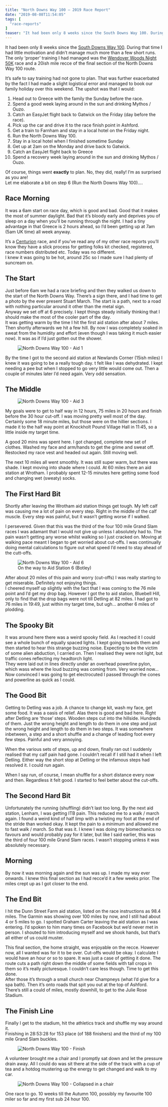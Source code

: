 ```yaml
---
title: "North Downs Way 100 – 2019 Race Report"
date: "2019-08-08T11:54:05"
tags: [
  "race-reports"
]
teaser: "It had been only 8 weeks since the South Downs Way 100. During that time I had little motivation and didn&#8217;t manage much more than a few short runs. The only &#8216;proper&#8217; training I had managed was the Wendover Woods Night 50K race and a 20ish mile recce of the final section of the North [&hellip;]\n"
---
```

It had been only 8 weeks since the [South Downs Way 100](https://kennetrunner.com/south-downs-way-100-2019-race-report/). During that time I had little motivation and didn’t manage much more than a few short runs. The only ‘proper’ training I had managed was the [Wendover Woods Night 50K](https://kennetrunner.com/wendover-woods-night-50k-2019-race-report/) race and a 20ish mile recce of the final section of the North Downs Way 100 route.

It’s safe to say training had not gone to plan. That was further exacerbated by the fact I had made a slight logistical error and managed to book our family holiday over this weekend. The upshot was that I would:

1.  Head out to Greece with the family the Sunday before the race.
2.  Spend a good week laying around in the sun and drinking Mythos / Ouzo.
3.  Catch an EasyJet flight back to Gatwick on the Friday (day before the race).
4.  Pick up the car and drive it to the race finish point in Ashford.
5.  Get a train to Farnham and stay in a local hotel on the Friday night.
6.  Run the North Downs Way 100.
7.  Stay in a local hotel when I finished sometime Sunday
8.  Get up at 2am on the Monday and drive back to Gatwick.
9.  Catch an EasyJet flight back to Greece
10.  Spend a recovery week laying around in the sun and drinking Mythos / Ouzo.

Of course, things went **exactly** to plan. No, they did, really! I’m as surprised as you are!  
Let me elaborate a bit on step 6 (Run the North Downs Way 100)….

Race Morning
------------

It was a 6am start on race day, which is good and bad. Good that it makes the most of summer daylight. Bad that it’s bloody early and deprives you of sleep on a day when you’ll be running through the night. I had a tiny advantage in that Greece is 2 hours ahead, so I’d been getting up at 7am (5am UK time) all week anyway.

It’s a [Centurion](https://centurionrunning.com/) race, and if you’ve read any of my other race reports you’ll know they have a slick process for getting folks kit checked, registered, race numbers distributed etc. Today was no different.  
I knew it was going to be hot, around 25c so I made sure I had plenty of suncream on.

The Start
---------

Just before 6am we had a race briefing and then they walked us down to the start of the North Downs Way. There’s a sign there, and I had time to get a photo by the ever present Stuart March. The start is a path, next to a road with nothing particular around it other than the metal sign.  
Anyway we set off at 6 precisely. I kept things steady initially thinking that I should make the most of the cooler part of the day.  
It was getting warm by the time I hit the first aid station after about 7 miles. Then shortly afterwards we hit a few hill. By now I was completely soaked in sweat from the humidity and effort (even though I was taking it much easier now). It was as if I’d just gotten out the shower.

<figure><img loading="lazy" decoding="async" src="assets/images/CENTR-19-NDW100-Aid1-Puttenham-234.jpg" alt="North Downs Way 100 - Aid 1"></figure>

By the time I got to the second aid station at Newlands Corner (15ish miles) I knew it was going to be a really tough day. t felt like I was dehydrated. I kept needing a pee but when I stopped to go very little would come out. Then a couple of minutes later I’d need again. Very odd sensation.

The Middle
----------

<figure><img loading="lazy" decoding="async" src="assets/images/CENTR-19-NDW100-Aid3-BoxHill-135.jpg" alt="North Downs Way 100 - Aid 3"></figure>

My goals were to get to half way in 12 hours, 75 miles in 20 hours and finish before the 30 hour cut-off. I was moving pretty well most of the day. Certainly some 18 minute miles, but those were on the hillier sections. I made it to the half way point at Knockholt Pound Village Hall in 11:45, so a little inside my target time.

A good 20 mins was spent here. I got changed, complete new set of clothes. Washed my face and arm/hands to get the grime and sweat off. Restocked my race vest and headed out again. Still moving well.

The next 10 miles all went smoothly. It was still super warm, but there was shade. I kept moving into shade where I could. At 60 miles there an aid station at Wrotham. I probably spent 12-15 minutes here getting some food and changing wet (sweaty) socks.

The First Hard Bit
------------------

Shortly after leaving the Wrotham aid station things get tough. My left calf was causing me a lot of pain on every step. Right in the middle of the calf muscle. Every step was painful, but it wasn’t getting worse if I walked.

I persevered. Given that this was the third of the four 100 mile Grand Slam races I was adamant that I would not give up unless I absolutely had to. The pain wasn’t getting any worse whilst walking so I just cracked on. Moving at walking pace meant I began to get worried about cut-offs. I was continually doing mental calculations to figure out what speed I’d need to stay ahead of the cutt-offs.

<figure><img loading="lazy" decoding="async" src="assets/images/CENTR-19-NDW100-Aid6-Botley-112.jpg" alt="North Downs Way 100 - Aid 6"><figcaption>On the way to Aid Station 6 (Botley)</figcaption></figure>

After about 20 miles of this pain and worry (cut-offs) I was really starting to get miserable. Definitely not enjoying things.  
I cheered myself up slightly with the fact that I was coming to the 76 mile point and I’d get my drop bag. However I got the to aid station, Bluebell Hill, only to find that the drop bags were not till Detling at 82 miles. I had got to 76 miles in 19:49, just within my target time, but ugh… another 6 miles of plodding.

The Spooky Bit
--------------

It was around here there was a weird spooky field. As I reached it I could see a whole bunch of equally spaced lights. I kept going towards them and then started to hear this strange buzzing noise. Expecting to be the victim of some alien abduction, I carried on. Then I realised they were not light, but traffic cones reflecting my headtorch light.  
They were laid out in lines directly under an overhead powerline pylon, which wass where the loud buzzing was coming from. Very worried now…  
Now convinced I was going to get electrocuted I passed through the cones and powerline as quick as I could.

The Good Bit
------------

Getting to Detling was a job. A chance to change kit, wash my face, get some food. It was a oasis of relief. Alas there is good and bad here. Right after Detling are ‘those’ steps. Wooden steps cut into the hillside. Hundreds of them. Just the wrong height and length to do them in one step and just the wrong height and length to do them in two steps. It was somewhere inbetween, a step and a short shuffle and a change of leading foot every few steps. Painful and very annoying.

When the various sets of steps, up and down, finally ran out I suddenly realised that my calf pain had gone. I couldn’t recall if I still had it when I left Detling. Either way the short stop at Detling or the infamous steps had resolved it. I could run again.

When I say run, of course, I mean shuffle for a short distance every now and then. Regardless it felt good. I started to feel better about the cut-offs.

The Second Hard Bit
-------------------

Unfortunately the running (shuffling) didn’t last too long. By the next aid station, Lenham, I was getting ITB pain. This reduced me to a walk / march again. I found a weird kind of half limp with a twisting my foot at the end of the stride than worked okay. It kept the pain to a minimum and allowed me to fast walk / march. So that was it. I knew I was doing my biomechanics no favours and would probably pay for it later, but like I said earlier, this was the third of four 100 mile Grand Slam races. I wasn’t stopping unless it was absolutely necessary.

Morning
-------

By now it was morning again and the sun was up. I made my way ever onwards. I knew this final section as I had recce’d it a few weeks prior. The miles crept up as I got closer to the end.

The End Bit
-----------

I hit the Dunn Street Farm aid station, listed on the race instructions as 98.4 miles. The Garmin was showing over 100 miles by now, and I still had about 4 or 5 miles to go. I spotted Graham Carter leaving the aid station as I was entering. I’d spoken to him many times on Facebook but we’d never met in person. I shouted to him introducing myself and we shook hands, but that’s all either of us could muster.

This final section, the home straight, was enjoyable on the recce. However now, all I wanted was for it to be over. Cut-offs would be okay. I calculate I would have an hour or so to spare. It was just a case of getting it done. The route cuts a path right down the middle of some fields with tall crops in them so it’s really picturesque. I couldn’t care less though. Time to get this done.  
After those it’s through a small church near Champneys (what I’d give for a spa bath). Then it’s onto roads that spit you out at the top of Ashford. There’s still a could of miles, mostly downhill, to get to the Julie Rose Stadium.

The Finish Line
---------------

Finally I get to the stadium, hit the athletics track and shuffle my way around it.  
Finishing in 28:53:28 for 153 place (of 188 finishers) and the third of my 100 mile Grand Slam buckles.

<figure><img loading="lazy" decoding="async" src="assets/images/CENTR-19-NDW100-FINISH-669.jpg" alt="North Downs Way 100 - Finish"></figure>

A volunteer brought me a chair and I promptly sat down and let the pressure drain away. All I could do was sit there at the side of the track with a cup of tea and a hotdog mustering up the energy to get changed and walk to my car.

<figure><img loading="lazy" decoding="async" src="assets/images/IMG_20190804_110550.jpg" alt="North Downs Way 100 - Collapsed in a chair"></figure>

One race to go. 10 weeks till the Autumn 100, possibly my favourite 100 miler so far and my first sub 24 hour 100.
